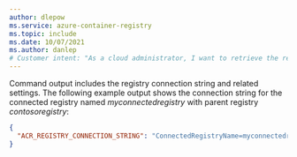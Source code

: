 ```yaml
---
author: dlepow
ms.service: azure-container-registry
ms.topic: include
ms.date: 10/07/2021
ms.author: danlep
# Customer intent: "As a cloud administrator, I want to retrieve the registry connection string and related settings, so that I can configure and manage my container registries effectively."
---
```

Command output includes the registry connection string and related settings. The following example output shows the connection string for the connected registry named *myconnectedregistry* with parent registry *contosoregistry*:

```json
{
  "ACR_REGISTRY_CONNECTION_STRING": "ConnectedRegistryName=myconnectedregistry;SyncTokenName=myconnectedregistry-sync-token;SyncTokenPassword=xxxxxxxxxxxxxxxx;ParentGatewayEndpoint=contosoregistry.eastus.data.azurecr.io;ParentEndpointProtocol=https"
}
```
